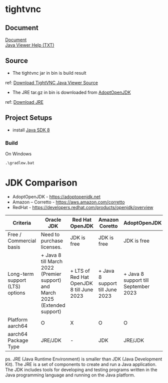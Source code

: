 # tightvnc

## Document
[Document](https://www.tightvnc.com/docs.php)  
[Java Viewer Help (TXT)](https://www.tightvnc.com/doc/java/README.txt)  

## Source
* The tightvnc jar in bin is build result

ref: [Download TightVNC Java Viewer Source](https://www.tightvnc.com/download/2.8.3/tvnjviewer-2.8.3-src-gnugpl.zip)


* The JRE tar.gz in bin is downloaded from [AdoptOpenJDK](https://adoptium.net/)

ref: [Download JRE](https://adoptium.net/temurin/releases/)

## Project Setups
* install [Java SDK 8](https://adoptium.net/temurin/releases/)

### Build
On Windows
```
.\gradlew.bat
```

# JDK Comparison
* AdoptOpenJDK - https://adoptopenjdk.net
* Amazon – Corretto - https://aws.amazon.com/corretto
* RedHat - https://developers.redhat.com/products/openjdk/overview

|  Criteria   | Oracle JDK  |  Red Hat OpenJDK   | Amazon Coretto  | AdoptOpenJDK  |
|  ----  | ----  |  ----  | ----  | ----  |
| Free / Commercial basis  | Need to purchase licenses. |  JDK is free  |  JDK is free |  JDK is free |
| Long-term support (LTS) options  | + Java 8 till March 2022 (Premier support) and March 2025 (Extended support) | + LTS of Red Hat OpenJDK 8 till June 2023  | + Java 8 support till June 2023 | + Java 8 support till September 2023 |
|  Platform aarch64|  O|  X|  O|  O|
|  aarch64 Package Type|  JRE/JDK|  -|  JDK|  JRE/JDK|

ps. JRE (Java Runtime Environment) is smaller than JDK (Java Development Kit).
The JRE is a set of components to create and run a Java application.  
The JDK includes tools for developing and testing programs written in the Java programming language and running on the Java platform. 
